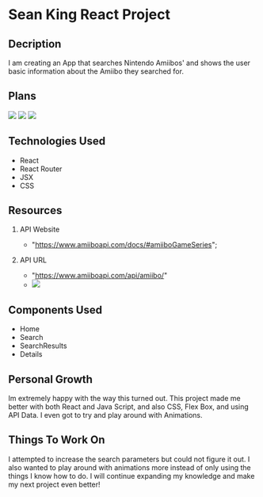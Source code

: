 # Sean King React Project

## Decription
I am creating an App that searches Nintendo Amiibos' and shows the user basic information about the Amiibo they searched for.

## Plans
<img src = "/Logo/plan1.png"/>
<img src = "/Logo/plan2.png"/>
<img src = "/Logo/plan3.png"/>

## Technologies Used
- React
- React Router
- JSX
- CSS

## Resources
1. API Website
    - "https://www.amiiboapi.com/docs/#amiiboGameSeries";

2. API URL
    - "https://www.amiiboapi.com/api/amiibo/"
    - <img src = "/Logo/api-example.png"/>

## Components Used
- Home
- Search
- SearchResults
- Details

## Personal Growth
Im extremely happy with the way this turned out. This project made me better with both React and Java Script, and also CSS, Flex Box, and using API Data. I even got to try and play around with Animations.

## Things To Work On
I attempted to increase the search parameters but could not figure it out. I also wanted to play around with animations more instead of only using the things I know how to do. I will continue expanding my knowledge and make my next project even better!